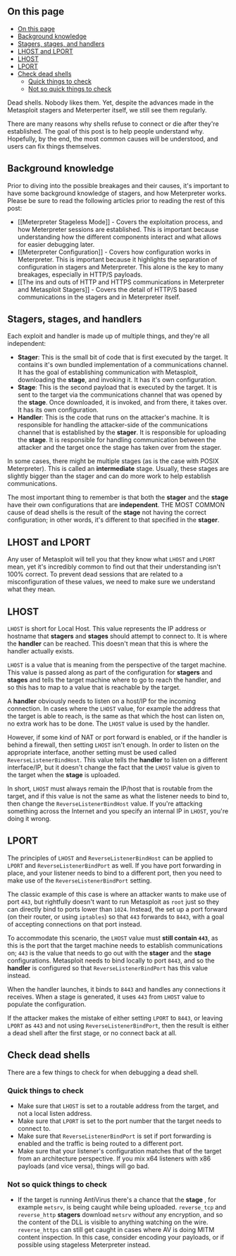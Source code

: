 ## On this page

* [On this page](#on-this-page)
* [Background knowledge](#background-knowledge)
* [Stagers, stages, and handlers](#stagers-stages-and-handlers)
* [LHOST and LPORT](#lhost-and-lport)
* [LHOST](#lhost)
* [LPORT](#lport)
* [Check dead shells](#check-dead-shells)
  * [Quick things to check](#quick-things-to-check)
  * [Not so quick things to check](#not-so-quick-things-to-check)

Dead shells. Nobody likes them. Yet, despite the advances made in the Metasploit stagers and Meterperter itself, we still see them regularly.

There are many reasons why shells refuse to connect or die after they're established. The goal of this post is to help people understand why. Hopefully, by the end, the most common causes will be understood, and users can fix things themselves. 

## Background knowledge

Prior to diving into the possible breakages and their causes, it's important to have some background knowledge of stagers, and how Meterpreter works. Please be sure to read the following articles prior to reading the rest of this post:

* [[Meterpreter Stageless Mode]] - Covers the exploitation process, and how Meterpreter sessions are established. This is important because understanding how the different components interact and what allows for easier debugging later.
* [[Meterpreter Configuration]] - Covers how configuration works in Meterpreter. This is important because it highlights the separation of configuration in stagers and Meterpreter. This alone is the key to many breakages, especially in HTTP/S payloads.
* [[The ins and outs of HTTP and HTTPS communications in Meterpreter and Metasploit Stagers]] - Covers the detail of HTTP/S based communications in the stagers and in Meterpreter itself.

## Stagers, stages, and handlers

Each exploit and handler is made up of multiple things, and they're all independent:

* **Stager**: This is the small bit of code that is first executed by the target. It contains it's own bundled implementation of a communications channel. It has the goal of establishing communication with Metasploit, downloading the **stage**, and invoking it. It has it's own configuration.
* **Stage**: This is the second payload that is executed by the target. It is sent to the target via the communications channel that was opened by the **stage**. Once downloaded, it is invoked, and from there, it takes over. It has its own configuration.
* **Handler**: This is the code that runs on the attacker's machine. It is responsible for handling the attacker-side of the communications channel that is established by the **stager**. It is responsible for uploading the **stage**. It is responsible for handling communication between the attacker and the target once the stage has taken over from the stager.

In some cases, there might be multiple stages (as is the case with POSIX Meterpreter). This is called an **intermediate** stage. Usually, these stages are slightly bigger than the stager and can do more work to help establish communications. 

The most important thing to remember is that both the **stager** and the **stage** have their own configurations that are **independent**. THE MOST COMMON cause of dead shells is the result of the **stage** not having the correct configuration; in other words, it's different to that specified in the **stager**.

## LHOST and LPORT

Any user of Metasploit will tell you that they know what `LHOST` and `LPORT` mean, yet it's incredibly common to find out that their understanding isn't 100% correct. To prevent dead sessions that are related to a misconfiguration of these values, we need to make sure we understand what they mean.

## LHOST

`LHOST` is short for Local Host. This value represents the IP address or hostname that **stagers** and **stages** should attempt to connect to. It is where the **handler** can be reached. This doesn't mean that this is where the handler actually exists.

`LHOST` is a value that is meaning from the perspective of the target machine. This value is passed along as part of the configuration for **stagers** and **stages** and tells the target machine where to go to reach the handler, and so this has to map to a value that is reachable by the target.

A **handler** obviously needs to listen on a host/IP for the incoming connection. In cases where the `LHOST` value, for example the address that the target is able to reach, is the same as that which the host can listen on, no extra work has to be done. The `LHOST` value is used by the handler.

However, if some kind of NAT or port forward is enabled, or if the handler is behind a firewall, then setting `LHOST` isn't enough. In order to listen on the appropriate interface, another setting must be used called `ReverseListenerBindHost`. This value tells the **handler** to listen on a different interface/IP, but it doesn't change the fact that the `LHOST` value is given to the target when the **stage** is uploaded.

In short, `LHOST` must always remain the IP/host that is routable from the target, and if this value is not the same as what the listener needs to bind to, then change the `ReverseListenerBindHost` value. If you're attacking something across the Internet and you specify an internal IP in `LHOST`, you're doing it wrong.

## LPORT

The principles of `LHOST` and  `ReverseListenerBindHost` can be applied to `LPORT` and `ReverseListenerBindPort` as well. If you have port forwarding in place, and your listener needs to bind to a different port, then you need to make use of the `ReverseListenerBindPort` setting.

The classic example of this case is where an attacker wants to make use of port `443`, but rightfully doesn't want to run Metasploit as `root` just so they can directly bind to ports lower than `1024`. Instead, the set up a port forward (on their router, or using `iptables`) so that `443` forwards to `8443`, with a goal of accepting connections on that port instead.

To accommodate this scenario, the `LHOST` value must **still contain `443`**, as this is the port that the target machine needs to establish communications on; `443` is the value that needs to go out with the **stager** and the **stage** configurations. Metasploit needs to bind locally to port `8443`, and so the **handler** is configured so that `ReverseListenerBindPort` has this value instead.

When the handler launches, it binds to `8443` and handles any connections it receives. When a stage is generated, it uses `443` from `LHOST` value to populate the configuration.

If the attacker makes the mistake of either setting `LPORT` to `8443`, or leaving `LPORT` as `443` and not using `ReverseListenerBindPort`, then the result is either a dead shell after the first stage, or no connect back at all.

## Check dead shells

There are a few things to check for when debugging a dead shell.

### Quick things to check

* Make sure that `LHOST` is set to a routable address from the target, and not a local listen address.
* Make sure that `LPORT` is set to the port number that the target needs to connect to.
* Make sure that `ReverseListenerBindPort` is set if port forwarding is enabled and the traffic is being routed to a different port.
* Make sure that your listener's configuration matches that of the target from an architecture perspective. If you mix x64 listeners with x86 payloads (and vice versa), things will go bad.

### Not so quick things to check

* If the target is running AntiVirus there's a chance that the **stage** , for example `metsrv`, is being caught while being uploaded. `reverse_tcp` and `reverse_http` **stagers** download `metsrv` _without_ any encryption, and so the content of the DLL is visible to anything watching on the wire. `reverse_https` can still get caught in cases where AV is doing MITM content inspection. In this case, consider encoding your payloads, or if possible using stageless Meterpreter instead. 